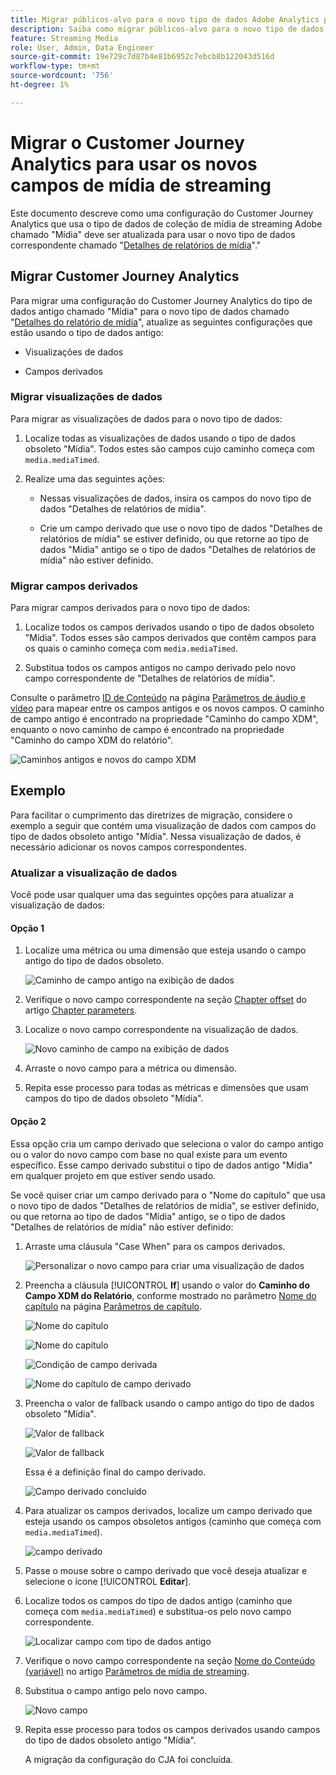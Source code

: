 ```yaml
---
title: Migrar públicos-alvo para o novo tipo de dados Adobe Analytics para mídia de streaming
description: Saiba como migrar públicos-alvo para o novo tipo de dados Adobe Analytics para mídia de streaming
feature: Streaming Media
role: User, Admin, Data Engineer
source-git-commit: 19e729c7d87b4e81b6952c7ebcb8b122043d516d
workflow-type: tm+mt
source-wordcount: '756'
ht-degree: 1%

---
```


# Migrar o Customer Journey Analytics para usar os novos campos de mídia de streaming

Este documento descreve como uma configuração do Customer Journey Analytics que usa o tipo de dados de coleção de mídia de streaming Adobe chamado &quot;Mídia&quot; deve ser atualizada para usar o novo tipo de dados correspondente chamado &quot;[Detalhes de relatórios de mídia](https://experienceleague.adobe.com/en/docs/experience-platform/xdm/data-types/media-reporting-details)&quot;.&quot;

## Migrar Customer Journey Analytics

Para migrar uma configuração do Customer Journey Analytics do tipo de dados antigo chamado &quot;Mídia&quot; para o novo tipo de dados chamado &quot;[Detalhes do relatório de mídia](https://experienceleague.adobe.com/en/docs/experience-platform/xdm/data-types/media-reporting-details)&quot;, atualize as seguintes configurações que estão usando o tipo de dados antigo:

* Visualizações de dados

* Campos derivados

### Migrar visualizações de dados

Para migrar as visualizações de dados para o novo tipo de dados:

1. Localize todas as visualizações de dados usando o tipo de dados obsoleto &quot;Mídia&quot;. Todos estes são campos cujo caminho começa com `media.mediaTimed`.

1. Realize uma das seguintes ações:

   * Nessas visualizações de dados, insira os campos do novo tipo de dados &quot;Detalhes de relatórios de mídia&quot;.

   * Crie um campo derivado que use o novo tipo de dados &quot;Detalhes de relatórios de mídia&quot; se estiver definido, ou que retorne ao tipo de dados &quot;Mídia&quot; antigo se o tipo de dados &quot;Detalhes de relatórios de mídia&quot; não estiver definido.

### Migrar campos derivados

Para migrar campos derivados para o novo tipo de dados:

1. Localize todos os campos derivados usando o tipo de dados obsoleto &quot;Mídia&quot;. Todos esses são campos derivados que contêm campos para os quais o caminho começa com `media.mediaTimed`.

1. Substitua todos os campos antigos no campo derivado pelo novo campo correspondente de &quot;Detalhes de relatórios de mídia&quot;.

Consulte o parâmetro [ID de Conteúdo](https://experienceleague.adobe.com/en/docs/media-analytics/using/implementation/variables/audio-video-parameters#content-id) na página [Parâmetros de áudio e vídeo](https://experienceleague.adobe.com/pt-br/docs/media-analytics/using/implementation/variables/audio-video-parameters) para mapear entre os campos antigos e os novos campos. O caminho de campo antigo é encontrado na propriedade &quot;Caminho do campo XDM&quot;, enquanto o novo caminho de campo é encontrado na propriedade &quot;Caminho do campo XDM do relatório&quot;.

![Caminhos antigos e novos do campo XDM](assets/field-paths-updated.jpeg)

## Exemplo

Para facilitar o cumprimento das diretrizes de migração, considere o exemplo a seguir que contém uma visualização de dados com campos do tipo de dados obsoleto antigo &quot;Mídia&quot;. Nessa visualização de dados, é necessário adicionar os novos campos correspondentes.

### Atualizar a visualização de dados

Você pode usar qualquer uma das seguintes opções para atualizar a visualização de dados:

#### Opção 1

1. Localize uma métrica ou uma dimensão que esteja usando o campo antigo do tipo de dados obsoleto.

   ![Caminho de campo antigo na exibição de dados](assets/old-field-data-view.jpeg)

1. Verifique o novo campo correspondente na seção [Chapter offset](https://experienceleague.adobe.com/en/docs/media-analytics/using/implementation/variables/chapter-parameters#chapter-offset) do artigo [Chapter parameters](https://experienceleague.adobe.com/pt-br/docs/media-analytics/using/implementation/variables/chapter-parameters).

1. Localize o novo campo correspondente na visualização de dados.

   ![Novo caminho de campo na exibição de dados](assets/new-field-data-view.jpeg)

1. Arraste o novo campo para a métrica ou dimensão.

1. Repita esse processo para todas as métricas e dimensões que usam campos do tipo de dados obsoleto &quot;Mídia&quot;.

#### Opção 2

Essa opção cria um campo derivado que seleciona o valor do campo antigo ou o valor do novo campo com base no qual existe para um evento específico. Esse campo derivado substitui o tipo de dados antigo &quot;Mídia&quot; em qualquer projeto em que estiver sendo usado.

Se você quiser criar um campo derivado para o &quot;Nome do capítulo&quot; que usa o novo tipo de dados &quot;Detalhes de relatórios de mídia&quot;, se estiver definido, ou que retorna ao tipo de dados &quot;Mídia&quot; antigo, se o tipo de dados &quot;Detalhes de relatórios de mídia&quot; não estiver definido:

1. Arraste uma cláusula &quot;Case When&quot; para os campos derivados.

   ![Personalizar o novo campo para criar uma visualização de dados](assets/create-derived-field2.jpeg)

1. Preencha a cláusula [!UICONTROL **If**] usando o valor do **Caminho do Campo XDM do Relatório**, conforme mostrado no parâmetro [Nome do capítulo](https://experienceleague.adobe.com/en/docs/media-analytics/using/implementation/variables/chapter-parameters#chapter-name) na página [Parâmetros de capítulo](https://experienceleague.adobe.com/pt-br/docs/media-analytics/using/implementation/variables/chapter-parameters).

   ![Nome do capítulo](assets/chapter-name.jpeg)

   ![Nome do capítulo](assets/chapter-name2.jpeg)

   ![Condição de campo derivada](assets/derived-field-condition.jpeg)

   ![Nome do capítulo de campo derivado](assets/derived-field-chapter-name.jpeg)

1. Preencha o valor de fallback usando o campo antigo do tipo de dados obsoleto &quot;Mídia&quot;.

   ![Valor de fallback](assets/fallback-value.jpeg)

   ![Valor de fallback](assets/fallback-value2.jpeg)

   Essa é a definição final do campo derivado.

   ![Campo derivado concluído](assets/derived-field-complete.jpeg)

1. Para atualizar os campos derivados, localize um campo derivado que esteja usando os campos obsoletos antigos (caminho que começa com `media.mediaTimed`).

   ![campo derivado](assets/old-derived-field.jpeg)

1. Passe o mouse sobre o campo derivado que você deseja atualizar e selecione o ícone [!UICONTROL **Editar**].

1. Localize todos os campos do tipo de dados antigo (caminho que começa com `media.mediaTimed`) e substitua-os pelo novo campo correspondente.

   ![Localizar campo com tipo de dados antigo](assets/locate-fields-with-old-datatype.jpeg)

1. Verifique o novo campo correspondente na seção [Nome do Conteúdo (variável)](https://experienceleague.adobe.com/en/docs/media-analytics/using/implementation/variables/audio-video-parameters#content-name-variable) no artigo [Parâmetros de mídia de streaming](https://experienceleague.adobe.com/en/docs/media-analytics/using/implementation/variables/audio-video-parameters#content-name-variable).

1. Substitua o campo antigo pelo novo campo.

   ![Novo campo](assets/derived-field-new.jpeg)

1. Repita esse processo para todos os campos derivados usando campos do tipo de dados obsoleto antigo &quot;Mídia&quot;.

   A migração da configuração do CJA foi concluída.

